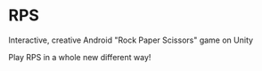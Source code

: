 # RPS
Interactive, creative Android "Rock Paper Scissors" game on Unity

Play RPS in a whole new different way!
